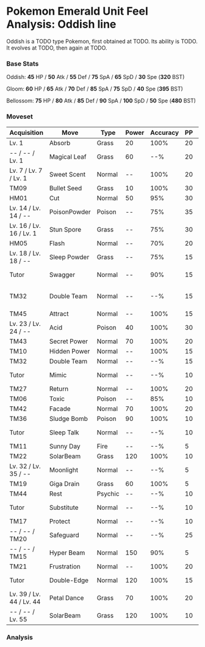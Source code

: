 # Pokemon Emerald Unit Feel Analysis: Oddish line

Oddish is a TODO type Pokemon, first obtained at TODO. Its ability is TODO. It evolves at TODO, then again at TODO.

### Base Stats

Oddish: **45** HP / **50** Atk / **55** Def / **75** SpA / **65** SpD / **30** Spe (**320** BST)

Gloom: **60** HP / **65** Atk / **70** Def / **85** SpA / **75** SpD / **40** Spe (**395** BST)

Bellossom: **75** HP / **80** Atk / **85** Def / **90** SpA / **100** SpD / **50** Spe (**480** BST)

### Moveset

|Acquisition             |Move        |Type   |Power|Accuracy|PP |Notes                    |
|---                     |---         |---    |---  |---     |---|---                      |
|Lv. 1                   |Absorb      |Grass  |20   |100%    |20 |                         |
|-- / -- / Lv. 1         |Magical Leaf|Grass  |60   |--%     |20 |                         |
|Lv. 7 / Lv. 7 / Lv. 1   |Sweet Scent |Normal |--   |100%    |20 |                         |
|TM09                    |Bullet Seed |Grass  |10   |100%    |30 |                         |
|HM01                    |Cut         |Normal |50   |95%     |30 |                         |
|Lv. 14 / Lv. 14 / --    |PoisonPowder|Poison |--   |75%     |35 |                         |
|Lv. 16 / Lv. 16 / Lv. 1 |Stun Spore  |Grass  |--   |75%     |30 |                         |
|HM05                    |Flash       |Normal |--   |70%     |20 |                         |
|Lv. 18 / Lv. 18 / --    |Sleep Powder|Grass  |--   |75%     |15 |                         |
|Tutor                   |Swagger     |Normal |--   |90%     |15 |Emerald only             |
|TM32                    |Double Team |Normal |--   |--%     |15 |Buy at Game Corner       |
|TM45                    |Attract     |Normal |--   |100%    |15 |                         |
|Lv. 23 / Lv. 24 / --    |Acid        |Poison |40   |100%    |30 |                         |
|TM43                    |Secret Power|Normal |70   |100%    |20 |                         |
|TM10                    |Hidden Power|Normal |--   |100%    |15 |                         |
|TM32                    |Double Team |Normal |--   |--%     |15 |                         |
|Tutor                   |Mimic       |Normal |--   |--%     |10 |Emerald only             |
|TM27                    |Return      |Normal |--   |100%    |20 |                         |
|TM06                    |Toxic       |Poison |--   |85%     |10 |                         |
|TM42                    |Facade      |Normal |70   |100%    |20 |                         |
|TM36                    |Sludge Bomb |Poison |90   |100%    |10 |                         |
|Tutor                   |Sleep Talk  |Normal |--   |--%     |10 |Emerald only             |
|TM11                    |Sunny Day   |Fire   |--   |--%     |5  |                         |
|TM22                    |SolarBeam   |Grass  |120  |100%    |10 |                         |
|Lv. 32 / Lv. 35 / --    |Moonlight   |Normal |--   |--%     |5  |                         |
|TM19                    |Giga Drain  |Grass  |60   |100%    |5  |                         |
|TM44                    |Rest        |Psychic|--   |--%     |10 |                         |
|Tutor                   |Substitute  |Normal |--   |--%     |10 |Emerald only             |
|TM17                    |Protect     |Normal |--   |--%     |10 |                         |
|-- / -- / TM20          |Safeguard   |Normal |--   |--%     |25 |                         |
|-- / -- / TM15          |Hyper Beam  |Normal |150  |90%     |5  |                         |
|TM21                    |Frustration |Normal |--   |100%    |20 |                         |
|Tutor                   |Double-Edge |Normal |120  |100%    |15 |Emerald only             |
|Lv. 39 / Lv. 44 / Lv. 44|Petal Dance |Grass  |70   |100%    |20 |                         |
|-- / -- / Lv. 55        |SolarBeam   |Grass  |120  |100%    |10 |                         |

### Analysis